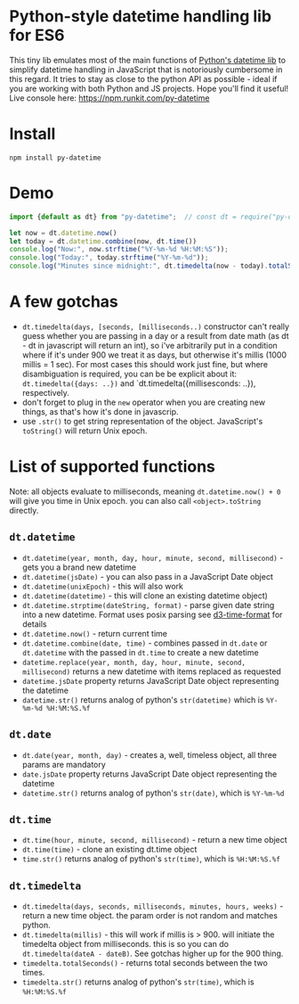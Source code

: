 # Python-style datetime handling lib for ES6

This tiny lib emulates most of the main functions of [Python's datetime lib](https://docs.python.org/2/library/datetime.html) to simplify datetime handling in JavaScript that is notoriously cumbersome in this regard.
It tries to stay as close to the python API as possible - ideal if you are working with both Python and JS projects.
Hope you'll find it useful!
Live console here: https://npm.runkit.com/py-datetime

# Install

```npm install py-datetime```

# Demo
```javascript
import {default as dt} from "py-datetime";  // const dt = require("py-datetime"); for node imports

let now = dt.datetime.now()
let today = dt.datetime.combine(now, dt.time())
console.log("Now:", now.strftime("%Y-%m-%d %H:%M:%S"));
console.log("Today:", today.strftime("%Y-%m-%d"));
console.log("Minutes since midnight:", dt.timedelta(now - today).totalSeconds() / 60);
```

# A few gotchas

* `dt.timedelta(days, [seconds, [milliseconds..)` constructor can't really guess whether you are passing in a day or a result
  from date math (as dt - dt in javascript will return an int), so i've arbitrarily put in a condition where if it's under
  900 we treat it as days, but otherwise it's millis (1000 millis = 1 sec). For most cases this should work just fine, but
  where disambiguation is required, you can be be explicit about it: `dt.timedelta({days: ..})` and
  `dt.timedelta({millisesconds: ..}), respectively.
* don't forget to plug in the `new` operator when you are creating new things, as that's how it's done in javascrip.
* use `.str()` to get string representation of the object. JavaScript's `toString()` will return Unix epoch.


# List of supported functions

Note: all objects evaluate to milliseconds, meaning `dt.datetime.now() + 0` will give you time in Unix epoch. you can also call
`<object>.toString` directly.

## `dt.datetime`

* `dt.datetime(year, month, day, hour, minute, second, millisecond)` - gets you a brand new datetime
* `dt.datetime(jsDate)` - you can also pass in a JavaScript Date object
* `dt.datetime(unixEpoch)` - this will also work
* `dt.datetime(datetime)` - this will clone an existing datetime object)
* `dt.datetime.strptime(dateString, format)` - parse given date string into a new datetime. Format uses posix parsing
  see [d3-time-format](https://github.com/d3/d3-time-format#locale_format) for details
* `dt.datetime.now()` - return current time
* `dt.datetime.combine(date, time)` - combines passed in `dt.date` or `dt.datetime` with the passed in `dt.time` to create a new datetime
* `datetime.replace(year, month, day, hour, minute, second, millisecond)` returns a new datetime with items replaced as requested
* `datetime.jsDate` property returns JavaScript Date object representing the datetime
* `datetime.str()` returns analog of python's `str(datetime)` which is `%Y-%m-%d %H:%M:%S.%f`

## `dt.date`

* `dt.date(year, month, day)` - creates a, well, timeless object, all three params are mandatory
* `date.jsDate` property returns JavaScript Date object representing the datetime
* `datetime.str()` returns analog of python's `str(date)`, which is `%Y-%m-%d`

## `dt.time`
* `dt.time(hour, minute, second, millisecond)` - return a new time object
* `dt.time(time)` - clone an existing dt.time object
* `time.str()` returns analog of python's `str(time)`, which is `%H:%M:%S.%f`

## `dt.timedelta`
* `dt.timedelta(days, seconds, milliseconds, minutes, hours, weeks)` - return a new time object. the param order is not random
  and matches python.
* `dt.timedelta(millis)` - this will work if millis is > 900. will initiate the timedelta object from milliseconds. this is so
  you can do `dt.timedelta(dateA - dateB)`. See gotchas higher up for the 900 thing.
* `timedelta.totalSeconds()` - returns total seconds between the two times.
* `timedelta.str()` returns analog of python's `str(time)`, which is `%H:%M:%S.%f`
